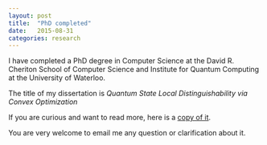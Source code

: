 ```yaml
---
layout: post
title:  "PhD completed"
date:   2015-08-31
categories: research
---
```


I have completed a PhD degree in Computer Science at the David R. Cheriton School 
of Computer Science and Institute for Quantum Computing at the University of 
Waterloo.

The title of my dissertation is _Quantum State Local Distinguishability via Convex
Optimization_

If you are curious and want to read more, here is a [copy of it](https://github.com/cosenal/phd-thesis/releases/download/v1.0/Cosentino_Alessandro.pdf).

You are very welcome to email me any question or clarification about it.